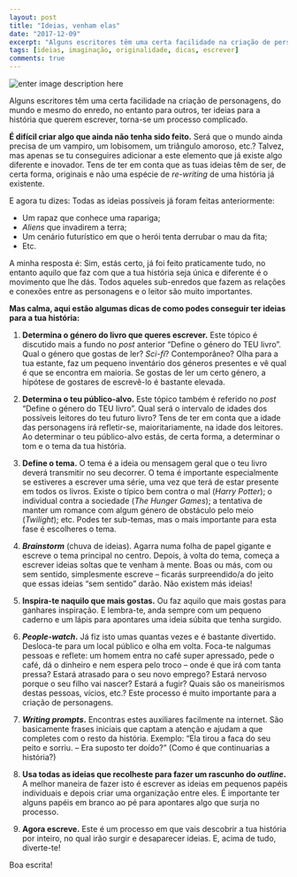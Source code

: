 ```yaml
---
layout: post
title: "Ideias, venham elas"
date: "2017-12-09"
excerpt: "Alguns escritores têm uma certa facilidade na criação de personagens, do mundo e mesmo do enredo, no entanto para outros, ter ideias para a história que querem escrever, torna-se um processo complicado."
tags: [ideias, imaginação, originalidade, dicas, escrever]
comments: true
---
```

![enter image description here](https://i.imgur.com/kSK1ziG.jpg)

Alguns escritores têm uma certa facilidade na criação de personagens, do mundo e mesmo do enredo, no entanto para outros, ter ideias para a história que querem escrever, torna-se um processo complicado. 

**É difícil criar algo que ainda não tenha sido feito.** Será que o mundo ainda precisa de um vampiro, um lobisomem, um triângulo amoroso, etc.? Talvez, mas apenas se tu conseguires adicionar a este elemento que já existe algo diferente e inovador. Tens de ter em conta que as tuas ideias têm de ser, de certa forma, originais e não uma espécie de *re-writing* de uma história já existente.

E agora tu dizes: Todas as ideias possíveis já foram feitas anteriormente:

 - Um rapaz que conhece uma rapariga;
 - *Aliens* que invadirem a terra;
 - Um cenário futurístico em que o herói tenta derrubar o mau da fita;
 - Etc.

A minha resposta é: Sim, estás certo, já foi feito praticamente tudo, no entanto aquilo que faz com que a tua história seja única e diferente é o movimento que lhe dás. Todos aqueles sub-enredos que fazem as relações e conexões entre as personagens e o leitor são muito importantes. 

**Mas calma, aqui estão algumas dicas de como podes conseguir ter ideias para a tua história:**

1.	**Determina o género do livro que queres escrever.** Este tópico é discutido mais a fundo no *post* anterior “Define o género do TEU livro”. Qual o género que gostas de ler? *Sci-fi*? Contemporâneo? Olha para a tua estante, faz um pequeno inventário dos géneros presentes e vê qual é que se encontra em maioria. Se gostas de ler um certo género, a hipótese de gostares de escrevê-lo é bastante elevada.

2.	**Determina o teu público-alvo.** Este tópico também é referido no *post* “Define o género do TEU livro”. Qual será o intervalo de idades dos possíveis leitores do teu futuro livro? Tens de ter em conta que a idade das personagens irá refletir-se, maioritariamente, na idade dos leitores. Ao determinar o teu público-alvo estás, de certa forma, a determinar o tom e o tema da tua história.

3.	**Define o tema.** O tema é a ideia ou mensagem geral que o teu livro deverá transmitir no seu decorrer. O tema é importante especialmente se estiveres a escrever uma série, uma vez que terá de estar presente em todos os livros. Existe o típico bem contra o mal (*Harry Potter*); o individual contra a sociedade (*The Hunger Games*); a tentativa de manter um romance com algum género de obstáculo pelo meio (*Twilight*); etc. Podes ter sub-temas, mas o mais importante para esta fase é escolheres o tema.

4.	***Brainstorm*** (chuva de ideias). Agarra numa folha de papel gigante e escreve o tema principal no centro. Depois, à volta do tema, começa a escrever ideias soltas que te venham à mente. Boas ou más, com ou sem sentido, simplesmente escreve – ficarás surpreendido/a do jeito que essas ideias “sem sentido” darão. Não existem más ideias!

5.	**Inspira-te naquilo que mais gostas.** Ou faz aquilo que mais gostas para ganhares inspiração. E lembra-te, anda sempre com um pequeno caderno e um lápis para apontares uma ideia súbita que tenha surgido.

6.	***People-watch*.** Já fiz isto umas quantas vezes e é bastante divertido. Desloca-te para um local público e olha em volta. Foca-te nalgumas pessoas e reflete: um homem entra no café super apressado, pede o café, dá o dinheiro e nem espera pelo troco – onde é que irá com tanta pressa? Estará atrasado para o seu novo emprego? Estará nervoso porque o seu filho vai nascer? Estará a fugir? Quais são os maneirismos destas pessoas, vícios, etc.? Este processo é muito importante para a criação de personagens.

7.	***Writing prompts*.** Encontras estes auxiliares facilmente na internet. São basicamente frases iniciais que captam a atenção e ajudam a que completes com o resto da história. Exemplo: 
“Ela tirou a faca do seu peito e sorriu. 
– Era suposto ter doído?”
(Como é que continuarias a história?)

8.	**Usa todas as ideias que recolheste para fazer um rascunho do *outline*.** A melhor maneira de fazer isto é escrever as ideias em pequenos papéis individuais e depois criar uma organização entre eles. É importante ter alguns papéis em branco ao pé para apontares algo que surja no processo. 

9.	**Agora escreve.** Este é um processo em que vais descobrir a tua história por inteiro, no qual irão surgir e desaparecer ideias. E, acima de tudo, diverte-te! 

Boa escrita!

